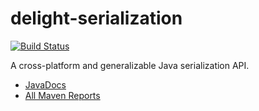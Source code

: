 delight-serialization
=================

[![Build Status](https://travis-ci.org/mxro/serialization-api.svg?branch=master)](https://travis-ci.org/mxro/serialization-api)

A cross-platform and generalizable Java serialization API.

- [JavaDocs](http://modules.appjangle.com/serialization-api/latest/apidocs/index.html)
- [All Maven Reports](http://modules.appjangle.com/serialization-api/latest/project-reports.html)
